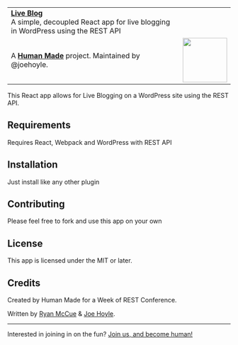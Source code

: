 <table width="100%">
	<tr>
		<td align="left">
			<strong><a href="https://github.com/humanmade/liveblog/">Live Blog</a></strong><br />
		  A simple, decoupled React app for live blogging in WordPress using the REST API
		</td>
	</tr>
	<tr>
		<td>
			A <strong><a href="https://hmn.md/">Human Made</a></strong> project. Maintained by @joehoyle.
		</td>
		<td align="center">
			<img src="https://hmn.md/content/themes/hmnmd/assets/images/hm-logo.svg" width="100" />
		</td>
	</tr>
</table>

This React app allows for Live Blogging on a WordPress site using the REST API.

## Requirements
Requires React, Webpack and WordPress with REST API

## Installation
Just install like any other plugin

## Contributing
Please feel free to fork and use this app on your own

## License
This app is licensed under the MIT or later.

## Credits
Created by Human Made for a Week of REST Conference.

Written by [Ryan McCue](https://github.com/rmccue) & [Joe Hoyle](https://github.com/joehoyle). 

---

Interested in joining in on the fun? [Join us, and become human!](https://hmn.md/is/hiring/)
